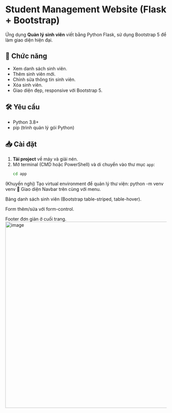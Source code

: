 # Student Management Website (Flask + Bootstrap)

Ứng dụng **Quản lý sinh viên** viết bằng Python Flask, sử dụng Bootstrap 5 để làm giao diện hiện đại.

## 📌 Chức năng
- Xem danh sách sinh viên.
- Thêm sinh viên mới.
- Chỉnh sửa thông tin sinh viên.
- Xóa sinh viên.
- Giao diện đẹp, responsive với Bootstrap 5.

## 🛠 Yêu cầu
- Python 3.8+
- pip (trình quản lý gói Python)

## 📥 Cài đặt
1. **Tải project** về máy và giải nén.
2. Mở terminal (CMD hoặc PowerShell) và di chuyển vào thư mục `app`:
   ```bash
   cd app
(Khuyến nghị) Tạo virtual environment để quản lý thư viện:
python -m venv venv
📸 Giao diện
Navbar trên cùng với menu.

Bảng danh sách sinh viên (Bootstrap table-striped, table-hover).

Form thêm/sửa với form-control.

Footer đơn giản ở cuối trang.<img width="1912" height="581" alt="image" src="https://github.com/user-attachments/assets/8070c0ec-f577-45fb-9990-8ac744e1b2c1" />



